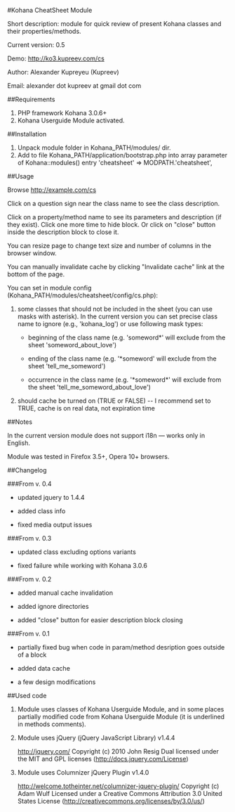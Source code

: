 #Kohana CheatSheet Module

Short description: module for quick review of present Kohana classes and their properties/methods.

Current version: 0.5

Demo: http://ko3.kupreev.com/cs

Author: Alexander Kupreyeu (Kupreev)

Email: alexander dot kupreev at gmail dot com

##Requirements

 1. PHP framework Kohana 3.0.6+
 2. Kohana Userguide Module activated.

##Installation

 1. Unpack module folder in Kohana\_PATH/modules/ dir.
 2. Add to file Kohana_PATH/application/bootstrap.php into array parameter of Kohana::modules() entry 
	'cheatsheet' => MODPATH.'cheatsheet',

##Usage

Browse http://example.com/cs

Click on a question sign near the class name to see the class description.

Click on a property/method name to see its parameters and description (if they exist). Click one more time to hide block. Or click on "close" button inside the description block to close it.

You can resize page to change text size and number of columns in the browser window. 

You can manually invalidate cache by clicking "Invalidate cache" link at the bottom of the page.

You can set in module config (Kohana_PATH/modules/cheatsheet/config/cs.php):

 1. some classes that should not be included in the sheet (you can use masks with asterisk). In the current version you can set precise class name to ignore (e.g., 'kohana\_log') or use following mask types:

     * beginning of the class name (e.g. 'someword*' will exclude from the sheet 'someword\_about\_love')

     * ending of the class name (e.g. '*someword' will exclude from the sheet 'tell\_me\_someword')

     * occurrence in the class name (e.g. '\*someword\*' will exclude from the sheet 'tell\_me\_someword\_about\_love') 

 2. should cache be turned on (TRUE or FALSE) -- I recommend set to TRUE, cache is on real data, not expiration time 

##Notes

In the current version module does not support i18n — works only in English.

Module was tested in Firefox 3.5+, Opera 10+ browsers.

##Changelog

###From v. 0.4

 * updated jquery to 1.4.4
 
 * added class info
 
 * fixed media output issues

###From v. 0.3

 * updated class excluding options variants

 * fixed failure while working with Kohana 3.0.6

###From v. 0.2

 * added manual cache invalidation

 * added ignore directories

 * added "close" button for easier description block closing

###From v. 0.1

 * partially fixed bug when code in param/method desription goes outside of a block 

 * added data cache

 * a few design modifications 

##Used code

 1. Module uses classes of Kohana Userguide Module, and in some places partially modified code from Kohana Userguide Module (it is underlined in methods comments).

 2. Module uses jQuery (jQuery JavaScript Library) v1.4.4

	http://jquery.com/
	Copyright (c) 2010 John Resig
	Dual licensed under the MIT and GPL licenses (http://docs.jquery.com/License)
	
 3. Module uses Columnizer jQuery Plugin v1.4.0

	http://welcome.totheinter.net/columnizer-jquery-plugin/
	Copyright (c) Adam Wulf
	Licensed under a Creative Commons Attribution 3.0 United States License (http://creativecommons.org/licenses/by/3.0/us/)